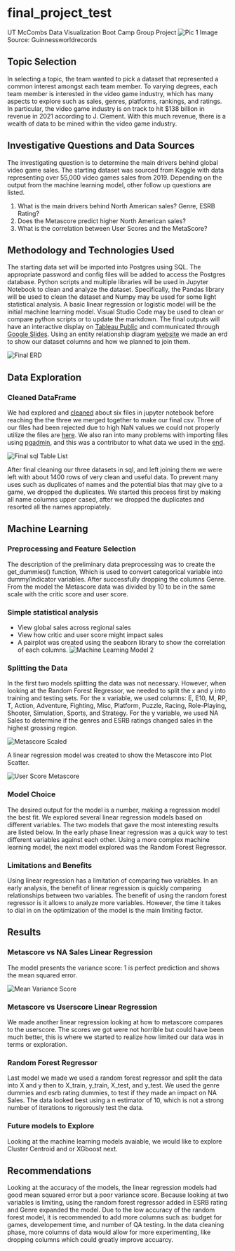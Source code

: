 # final_project_test
UT McCombs Data Visualization Boot Camp Group Project
![Pic 1](https://github.com/Sephike/predict_user_score/blob/x_role/Images/video_game_controllers.jpg)
Image Source: Guinnessworldrecords

## Topic Selection
In selecting a topic, the team wanted to pick a dataset that represented a common interest amongst each team member.  To varying degrees, each team member is interested in the video game industry, which has many aspects to explore such as sales, genres, platforms, rankings, and ratings.  In particular, the video game industry is on track to hit $138 billion in revenue in 2021 according to J. Clement.  With this much revenue, there is a wealth of data to be mined within the video game industry.  

## Investigative Questions and Data Sources
The investigating question is to determine the main drivers behind global video game sales.  The starting dataset was sourced from Kaggle with data representing over 55,000 video games sales from 2019.  Depending on the output from the machine learning model, other follow up questions are listed.  

1. What is the main drivers behind North American sales? Genre, ESRB Rating?
2. Does the Metascore predict higher North American sales? 
3. What is the correlation between User Scores and the MetaScore? 

## Methodology and Technologies Used 
The starting data set will be imported into Postgres using SQL. The appropriate password and config files will be added to access the Postgres database. Python scripts and multiple libraries will be used in Jupyter Notebook to clean and analyze the dataset. Specifically, the Pandas library will be used to clean the dataset and Numpy may be used for some light statistical analysis. A basic linear regression or logistic model will be the initial machine learning model. Visual Studio Code may be used to clean or compare python scripts or to update the markdown. The final outputs will have an interactive display on [Tableau Public](https://public.tableau.com/profile/andrew.nuss#!/vizhome/UT_Austin_VG_Dashboard_Final/LandingPage) and communicated through [Google Slides](https://rb.gy/nbalj3). Using an entity relationship diagram [website](https://www.quickdatabasediagrams.com/) we made an erd to show our dataset columns and how we planned to join them.

![Final ERD](https://github.com/Sephike/predict_user_score/blob/main/Images/final_ERD.png)

## Data Exploration 
### Cleaned DataFrame
We had explored and [cleaned](Resources/2.Cleaned_Files) about six files in jupyter notebook before reaching the the three we merged together to make our final csv. Three of our files had been rejected due to high NaN values we could not properly utilize the files are [here](Resources/3.Rejected_Files). We also ran into many problems with importing files using [pgadmin](final_sql.sql), and this was a contributor to what data we used in the [end](Resources/final_vg_data.csv).

![Final sql Table List](https://github.com/Sephike/predict_user_score/blob/main/Images/final_SQL_table_list.PNG)

After final cleaning our three datasets in sql, and left joining them we were left with about 1400 rows of very clean and useful data. To prevent many uses such as duplicates of names and the potential bias that may give to a game, we dropped the duplicates. We started this process first by making all name columns upper cased, after we dropped the duplicates and resorted all the names appropiately.

## Machine Learning
### Preprocessing and Feature Selection
The description of the preliminary data preprocessing was to create the get_dummies() function, Which is used to convert categorical variable into dummy/indicator variables. After successfully dropping the columns Genre. From the model the Metascore data was divided by 10 to be in the same scale with the critic score and user score. 

### Simple statistical analysis
- View global sales across regional sales
- View how critic and user score might impact sales
- A pairplot was created using the seaborn library to show the correlation of each columns. 
![Machine Learning Model 2](https://github.com/Sephike/predict_user_score/blob/main/Images/Machine_Learning_Model_2.png)

### Splitting the Data
In the first two models splitting the data was not necessary. However, when looking at the Random Forest Regressor, we needed to split the x and y into training and testing sets. For the x variable, we used columns: E, E10, M, RP, T, Action, Adventure, Fighting, Misc, Platform, Puzzle, Racing, Role-Playing, Shooter, Simulation, Sports, and Strategy. For the y variable, we used NA Sales to determine if the genres and ESRB ratings changed sales in the highest grossing region. 

![Metascore Scaled](https://github.com/Sephike/predict_user_score/blob/main/Images/metascore_scaled.png)

A linear regression model was created to show the Metascore into Plot Scatter.

![User Score Metascore](https://github.com/Sephike/predict_user_score/blob/main/Images/User_score_Metascore.png)

### Model Choice
The desired output for the model is a number, making a regression model the best fit. We explored several linear regression models based on different variables. The two models that gave the most interesting results are listed below. In the early phase linear regression was a quick way to test different variables against each other. Using a more complex machine learning model, the next model explored was the Random Forest Regressor. 

### Limitations and Benefits
Using linear regression has a limitation of comparing two variables. In an early analysis, the benefit of linear regression is quickly comparing relationships between two variables. The benefit of using the random forest regressor is it allows to analyze more variables. However, the time it takes to dial in on the optimization of the model is the main limiting factor.

## Results
### Metascore vs NA Sales Linear Regression
The model presents the variance score: 1 is perfect prediction and shows the mean squared error.

![Mean Variance Score](https://github.com/Sephike/predict_user_score/blob/main/Images/mean_variance_score.png)

### Metascore vs Userscore Linear Regression

We made another linear regression looking at how to metascore compares to the userscore. The scores we got were not horrible but could have been much better, this is where we started to realize how limited our data was in terms or exploration.

### Random Forest Regressor
Last model we made we used a random forest regressor and split the data into X and y then to X_train, y_train, X_test, and y_test. We used the genre dummies and esrb rating dummies, to test if they made an impact on NA Sales. The data looked best using a n estimator of 10, which is not a strong number of iterations to rigorously test the data.

### Future models to Explore
Looking at the machine learning models avaiable, we would like to explore Cluster Centroid and or XGboost next.

## Recommendations
Looking at the accuracy of the models, the linear regression models had good mean squared error but a poor variance score. Because looking at two variables is limiting, using the random forest regressor added in ESRB rating and Genre expanded the model. Due to the low accuracy of the random forest model, it is recommended to add more columns such as: budget for games, developement time, and number of QA testing. In the data cleaning phase, more columns of data would allow for more experimenting, like dropping columns which could greatly improve accuarcy.
